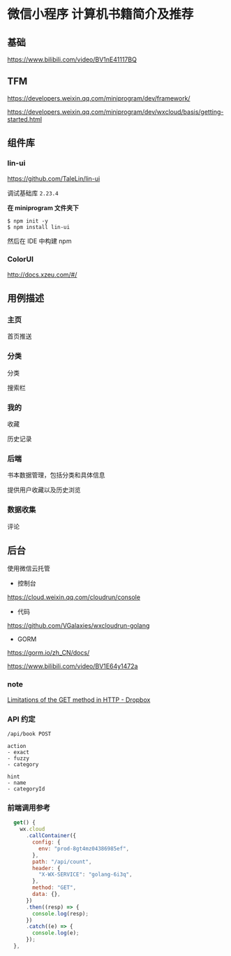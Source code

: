 # 微信小程序 计算机书籍简介及推荐



## 基础

https://www.bilibili.com/video/BV1nE41117BQ



## TFM

https://developers.weixin.qq.com/miniprogram/dev/framework/

https://developers.weixin.qq.com/miniprogram/dev/wxcloud/basis/getting-started.html



## 组件库

### lin-ui

https://github.com/TaleLin/lin-ui

调试基础库 `2.23.4`

**在 miniprogram 文件夹下**

```
$ npm init -y
$ npm install lin-ui
```

然后在 IDE 中构建 npm



### ColorUI

http://docs.xzeu.com/#/



## 用例描述

### 主页

首页推送

### 分类

分类

搜索栏

### 我的

收藏

历史记录

### 后端

书本数据管理，包括分类和具体信息

提供用户收藏以及历史浏览

### 数据收集

评论



## 后台

使用微信云托管

- 控制台

https://cloud.weixin.qq.com/cloudrun/console

- 代码

https://github.com/VGalaxies/wxcloudrun-golang

- GORM

https://gorm.io/zh_CN/docs/

https://www.bilibili.com/video/BV1E64y1472a



### note

[Limitations of the GET method in HTTP - Dropbox](https://dropbox.tech/developers/limitations-of-the-get-method-in-http)



### API 约定

```
/api/book POST

action
- exact
- fuzzy
- category

hint
- name
- categoryId
```



### 前端调用参考

```js
  get() {
    wx.cloud
      .callContainer({
        config: {
          env: "prod-8gt4mz04386985ef",
        },
        path: "/api/count",
        header: {
          "X-WX-SERVICE": "golang-6i3q",
        },
        method: "GET",
        data: {},
      })
      .then((resp) => {
        console.log(resp);
      })
      .catch((e) => {
        console.log(e);
      });
  },
```
